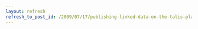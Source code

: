 ```yaml
---
layout: refresh
refresh_to_post_id: /2009/07/17/publishing-linked-data-on-the-talis-platform-part-2
---
```


